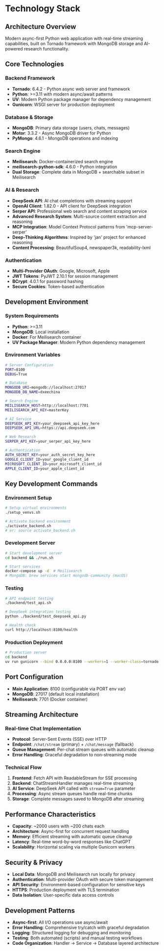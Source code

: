 # Technology Stack

## Architecture Overview
Modern async-first Python web application with real-time streaming capabilities, built on Tornado framework with MongoDB storage and AI-powered research functionality.

## Core Technologies

### Backend Framework
- **Tornado**: 6.4.2 - Python async web server and framework
- **Python**: >=3.11 with modern async/await patterns
- **UV**: Modern Python package manager for dependency management
- **Gunicorn**: WSGI server for production deployment

### Database & Storage
- **MongoDB**: Primary data storage (users, chats, messages)
- **Motor**: 3.3.2 - Async MongoDB driver for Python
- **PyMongo**: 4.6.1 - MongoDB operations and indexing

### Search Engine
- **Meilisearch**: Docker-containerized search engine
- **meilisearch-python-sdk**: 4.6.0 - Python integration
- **Dual Storage**: Complete data in MongoDB + searchable subset in Meilisearch

### AI & Research
- **DeepSeek API**: AI chat completions with streaming support
- **OpenAI Client**: 1.82.0 - API client for DeepSeek integration
- **Serper API**: Professional web search and content scraping service
- **Advanced Research System**: Multi-source content extraction and reasoning
- **MCP Integration**: Model Context Protocol patterns from 'mcp-server-serper'
- **Deep-Thinking Algorithms**: Inspired by 'jan' project for enhanced reasoning
- **Content Processing**: BeautifulSoup4, newspaper3k, readability-lxml

### Authentication
- **Multi-Provider OAuth**: Google, Microsoft, Apple
- **JWT Tokens**: PyJWT 2.10.1 for session management
- **BCrypt**: 4.0.1 for password hashing
- **Secure Cookies**: Token-based authentication

## Development Environment

### System Requirements
- **Python**: >=3.11
- **MongoDB**: Local installation
- **Docker**: For Meilisearch container
- **UV Package Manager**: Modern Python dependency management

### Environment Variables
```bash
# Server Configuration
PORT=8100
DEBUG=True

# Database
MONGODB_URI=mongodb://localhost:27017
MONGODB_DB_NAME=dxeechina

# Search Engine
MEILISEARCH_HOST=http://localhost:7701
MEILISEARCH_API_KEY=masterKey

# AI Service
DEEPSEEK_API_KEY=your_deepseek_api_key_here
DEEPSEEK_API_URL=https://api.deepseek.com

# Web Research
SERPER_API_KEY=your_serper_api_key_here

# Authentication
AUTH_SECRET_KEY=your_auth_secret_key_here
GOOGLE_CLIENT_ID=your_google_client_id
MICROSOFT_CLIENT_ID=your_microsoft_client_id
APPLE_CLIENT_ID=your_apple_client_id
```

## Key Development Commands

### Environment Setup
```bash
# Setup virtual environments
./setup_venvs.sh

# Activate backend environment
./activate_backend.sh
# or: source activate_backend.sh
```

### Development Server
```bash
# Start development server
cd backend && ./run.sh

# Start services
docker-compose up -d  # Meilisearch
# MongoDB: brew services start mongodb-community (macOS)
```

### Testing
```bash
# API endpoint testing
./backend/test_api.sh

# DeepSeek integration testing
python ./backend/test_deepseek_api.py

# Health check
curl http://localhost:8100/health
```

### Production Deployment
```bash
# Production server
cd backend
uv run gunicorn --bind 0.0.0.0:8100 --workers=1 --worker-class=tornado wsgi:application
```

## Port Configuration
- **Main Application**: 8100 (configurable via PORT env var)
- **MongoDB**: 27017 (default local installation)
- **Meilisearch**: 7701 (Docker container)

## Streaming Architecture

### Real-time Chat Implementation
- **Protocol**: Server-Sent Events (SSE) over HTTP
- **Endpoint**: `/chat/stream` (primary) + `/chat/message` (fallback)
- **Queue Management**: Per-chat stream queues with automatic cleanup
- **Error Handling**: Graceful degradation to non-streaming mode

### Technical Flow
1. **Frontend**: Fetch API with ReadableStream for SSE processing
2. **Backend**: ChatStreamHandler manages real-time streaming
3. **AI Service**: DeepSeek API called with `stream=True` parameter
4. **Processing**: Async stream queues handle real-time chunks
5. **Storage**: Complete messages saved to MongoDB after streaming

## Performance Characteristics

- **Capacity**: ~2000 users with ~200 chats each
- **Architecture**: Async-first for concurrent request handling
- **Memory**: Efficient streaming with automatic queue cleanup
- **Latency**: Real-time word-by-word responses like ChatGPT
- **Scalability**: Horizontal scaling via multiple Gunicorn workers

## Security & Privacy

- **Local Data**: MongoDB and Meilisearch run locally for privacy
- **Authentication**: Multi-provider OAuth with secure token management
- **API Security**: Environment-based configuration for sensitive keys
- **HTTPS**: Production deployment with TLS termination
- **Data Isolation**: User-specific data access controls

## Development Patterns

- **Async-first**: All I/O operations use async/await
- **Error Handling**: Comprehensive try/catch with graceful degradation
- **Logging**: Structured logging for debugging and monitoring
- **Testing**: Both automated (scripts) and manual testing workflows
- **Code Organization**: Handler → Service → Database layered architecture